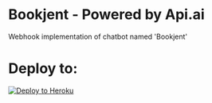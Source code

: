 # Bookjent - Powered by Api.ai

Webhook implementation of chatbot named 'Bookjent' 


# Deploy to:
[![Deploy to Heroku](https://www.herokucdn.com/deploy/button.svg)](https://heroku.com/deploy)

